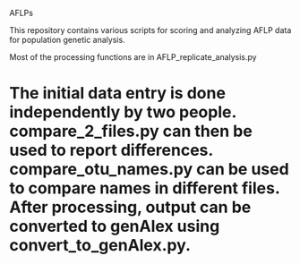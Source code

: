 AFLPs

This repository contains various scripts for scoring and analyzing AFLP data for population genetic analysis.

Most of the processing functions are in AFLP_replicate_analysis.py

The initial data entry is done independently by two people. compare_2_files.py can then be used to report differences. compare_otu_names.py can be used to compare names in different files. After processing, output can be converted to genAlex using convert_to_genAlex.py.
=====
